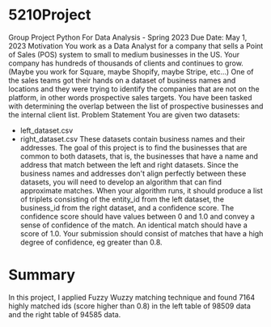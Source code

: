 # 5210Project
Group Project
Python For Data Analysis - Spring 2023
Due Date: May 1, 2023
Motivation
You work as a Data Analyst for a company that sells a Point of Sales (POS) system to small to
medium businesses in the US. Your company has hundreds of thousands of clients and continues to grow. (Maybe you work for Square, maybe Shopify, maybe Stripe, etc…) One of the sales teams got their hands on a dataset of business names and locations and they were
trying to identify the companies that are not on the platform, in other words prospective sales targets. You have been tasked with determining the overlap between the list of prospective businesses and the internal client list.
Problem Statement
You are given two datasets:
- left_dataset.csv
- right_dataset.csv
These datasets contain business names and their addresses.
The goal of this project is to find the businesses that are common to both datasets, that is, the
businesses that have a name and address that match between the left and right datasets.
Since the business names and addresses don't align perfectly between these datasets, you will
need to develop an algorithm that can find approximate matches. When your algorithm runs, it
should produce a list of triplets consisting of the entity_id from the left dataset, the business_id
from the right dataset, and a confidence score. The confidence score should have values
between 0 and 1.0 and convey a sense of confidence of the match. An identical match should have a score of 1.0.
Your submission should consist of matches that have a high degree of confidence, eg greater than 0.8.


# Summary
In this project, I applied Fuzzy Wuzzy matching technique and found 7164 highly matched ids (score higher than 0.8) in the left table of 98509 data and the right table of 94585 data.
